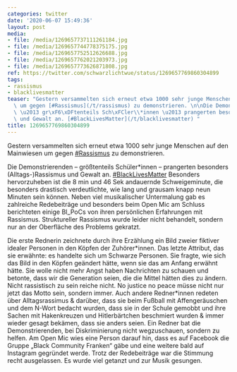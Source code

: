 ```yaml
---
categories: twitter
date: '2020-06-07 15:49:36'
layout: post
media:
- file: /media/1269657737111261184.jpg
- file: /media/1269657744778375175.jpg
- file: /media/1269657752512626688.jpg
- file: /media/1269657762021203973.jpg
- file: /media/1269657773626871808.jpg
ref: https://twitter.com/schwarzlichtwue/status/1269657769860304899
tags:
- rassismus
- blacklivesmatter
teaser: "Gestern versammelten sich erneut etwa 1000 sehr junge Menschen auf den Mainwiesen\
  \ um gegen [#Rassismus](/t/rassismus) zu demonstrieren. \n\nDie Demonstrierenden\
  \ \u2013 gr\xF6\xDFtenteils Sch\xFCler\\*innen \u2013 prangerten besonders (Alltags-)Rassismus\
  \ und Gewalt an. [#BlackLivesMatter](/t/blacklivesmatter) "
title: 1269657769860304899
---
```

Gestern versammelten sich erneut etwa 1000 sehr junge Menschen auf den Mainwiesen um gegen [#Rassismus](/t/rassismus) zu demonstrieren. 

Die Demonstrierenden – größtenteils Schüler\*innen – prangerten besonders (Alltags-)Rassismus und Gewalt an. [#BlackLivesMatter](/t/blacklivesmatter) 
Besonders hervorzuheben ist die 8 min und 46 Sek andauernde Schweigeminute, die besonders drastisch verdeutlichte, wie lang und grausam knapp neun Minuten sein können. 
Neben viel musikalischer Untermalung gab es zahlreiche Redebeiträge und besonders beim Open Mic am Schluss berichteten einige BI_PoCs von ihren persönlichen Erfahrungen mit Rassismus.
Struktureller Rassismus wurde leider nicht behandelt, sondern nur an der Oberfläche des Problems gekratzt. 

Die erste Rednerin zeichnete durch ihre Erzählung ein Bild zweier fiktiver idealer Personen in den Köpfen der Zuhörer\*innen.
Das letzte Attribut, das sie erwähnte: es handelte sich um Schwarze Personen. Sie fragte, wie sich das Bild in den Köpfen geändert hätte, wenn sie das am Anfang erwähnt hätte.
Sie wolle nicht mehr Angst haben Nachrichten zu schauen und betonte, dass wir die Generation seien, die die Mittel hätten dies zu ändern. Nicht rassistisch zu sein reiche nicht. No justice no peace müsse nicht nur jetzt das Motto sein, sondern immer.
Auch andere Redner\*innen redeten über Alltagsrassimus &amp; darüber, dass sie beim Fußball mit Affengeräuschen und dem N-Wort bedacht wurden, dass sie in der Schule gemobbt und ihre Sachen mit Hakenkreuzen und Hitlerbärtchen beschmiert wurden &amp; immer wieder gesagt bekämen, dass sie anders seien. Ein Redner bat die Demonstrierenden, bei Diskriminierung nicht wegzuschauen, sondern zu helfen. Am Open Mic wies eine Person darauf hin, dass es auf Facebook die Gruppe „Black Community Franken“ gäbe und eine weitere bald auf Instagram gegründet werde.
Trotz der Redebeiträge war die Stimmung recht ausgelassen. Es wurde viel getanzt und zur Musik gesungen.